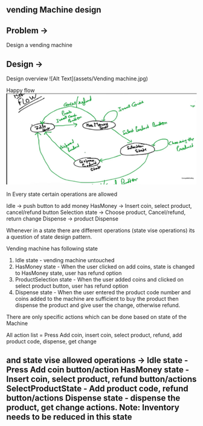 vending Machine design	
------------------------

Problem ->
----------
Design a vending machine


Design ->
----------

Design overview 
![Alt Text](assets/Vending machine.jpg)


Happy flow
![Alt Text](assets/HF.jpg)

In Every state certain operations are allowed

Idle -> push button to add money
HasMoney -> Insert coin, select product, cancel/refund button
Selection state -> Choose product, Cancel/refund, return change
Dispense -> product Dispense

Whenever in a state there are different operations (state vise operations)
its a question of state design pattern.


Vending machine has following state

1. Idle state - vending machine untouched
2. HasMoney state - When the user clicked on add coins, state is changed to HasMoney state, user has refund option
3. ProductSelection state - When the user added coins and clicked on select product button, user has refund option
4. Dispense state - When the user entered the product code number and coins added to the machine are sufficient
to buy the product then dispense the product and give user the change, otherwise refund.


There are only specific actions which can be done based on state of the Machine

All action list = Press Add coin, insert coin, select product, refund, add product code, dispense, get change

and state vise allowed operations ->
Idle state - Press Add coin button/action
HasMoney state - Insert coin, select product, refund button/actions
SelectProductState - Add product code, refund button/actions
Dispense state - dispense the product, get change actions. Note: Inventory needs to be reduced in this state
-----------------------